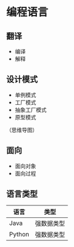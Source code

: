 # 编程语言

## 翻译

* 编译
* 解释

## 设计模式

* 单例模式
* 工厂模式
* 抽象工厂模式
* 原型模式

（思维导图）

## 面向

* 面向对象
* 面向过程

## 语言类型

| 语言   | 类型       |
| ------ | ---------- |
| Java   | 强数据类型 |
| Python | 强数据类型 |